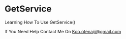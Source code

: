 # GetService
Learning How To Use GetService()

If You Need Help Contact Me On Koo.otenaiji@gmail.com
